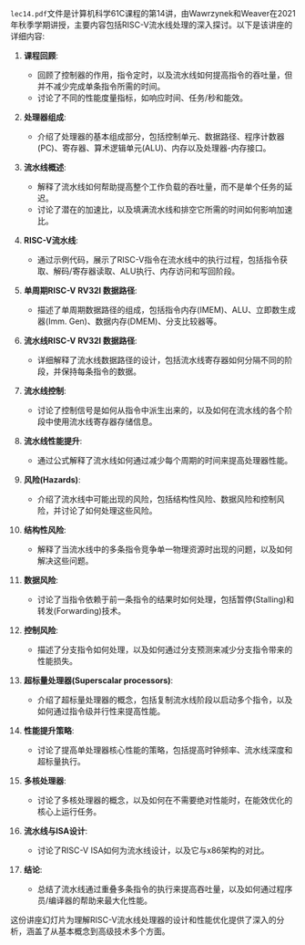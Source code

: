 `lec14.pdf`文件是计算机科学61C课程的第14讲，由Wawrzynek和Weaver在2021年秋季学期讲授，主要内容包括RISC-V流水线处理的深入探讨。以下是该讲座的详细内容:

1. **课程回顾**:
   - 回顾了控制器的作用，指令定时，以及流水线如何提高指令的吞吐量，但并不减少完成单条指令所需的时间。
   - 讨论了不同的性能度量指标，如响应时间、任务/秒和能效。

2. **处理器组成**:
   - 介绍了处理器的基本组成部分，包括控制单元、数据路径、程序计数器(PC)、寄存器、算术逻辑单元(ALU)、内存以及处理器-内存接口。

3. **流水线概述**:
   - 解释了流水线如何帮助提高整个工作负载的吞吐量，而不是单个任务的延迟。
   - 讨论了潜在的加速比，以及填满流水线和排空它所需的时间如何影响加速比。

4. **RISC-V流水线**:
   - 通过示例代码，展示了RISC-V指令在流水线中的执行过程，包括指令获取、解码/寄存器读取、ALU执行、内存访问和写回阶段。

5. **单周期RISC-V RV32I 数据路径**:
   - 描述了单周期数据路径的组成，包括指令内存(IMEM)、ALU、立即数生成器(Imm. Gen)、数据内存(DMEM)、分支比较器等。

6. **流水线RISC-V RV32I 数据路径**:
   - 详细解释了流水线数据路径的设计，包括流水线寄存器如何分隔不同的阶段，并保持每条指令的数据。

7. **流水线控制**:
   - 讨论了控制信号是如何从指令中派生出来的，以及如何在流水线的各个阶段中使用流水线寄存器存储信息。

8. **流水线性能提升**:
   - 通过公式解释了流水线如何通过减少每个周期的时间来提高处理器性能。

9. **风险(Hazards)**:
   - 介绍了流水线中可能出现的风险，包括结构性风险、数据风险和控制风险，并讨论了如何处理这些风险。

10. **结构性风险**:
    - 解释了当流水线中的多条指令竞争单一物理资源时出现的问题，以及如何解决这些问题。

11. **数据风险**:
    - 讨论了当指令依赖于前一条指令的结果时如何处理，包括暂停(Stalling)和转发(Forwarding)技术。

12. **控制风险**:
    - 描述了分支指令如何处理，以及如何通过分支预测来减少分支指令带来的性能损失。

13. **超标量处理器(Superscalar processors)**:
    - 介绍了超标量处理器的概念，包括复制流水线阶段以启动多个指令，以及如何通过指令级并行性来提高性能。

14. **性能提升策略**:
    - 讨论了提高单处理器核心性能的策略，包括提高时钟频率、流水线深度和超标量执行。

15. **多核处理器**:
    - 讨论了多核处理器的概念，以及如何在不需要绝对性能时，在能效优化的核心上运行任务。

16. **流水线与ISA设计**:
    - 讨论了RISC-V ISA如何为流水线设计，以及它与x86架构的对比。

17. **结论**:
    - 总结了流水线通过重叠多条指令的执行来提高吞吐量，以及如何通过程序员/编译器的帮助来最大化性能。

这份讲座幻灯片为理解RISC-V流水线处理器的设计和性能优化提供了深入的分析，涵盖了从基本概念到高级技术多个方面。
